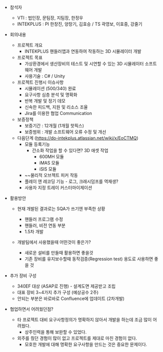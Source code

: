 - 참석자
	- VTI : 법인장, 문팀장, 지팀장, 한정우
	- INTEKPLUS : PI 한창진, 양창기, 김효승 / TS 곽영보, 이효중, 강줄기

- 회의내용
	- 프로젝트 개요
		- INTEKPLUS 핸들러앱과 연동하여 작동하는 3D 시뮬레이터 개발
	- 프로젝트 목표
		- 가상환경에서 생산장비의 테스트 및 시연할 수 있는 3D 시뮬레이터 소프트웨어 개발
		- 사용기술 : C# / Unity
	- 프로젝트 진행시 이슈사항
		- 시뮬레이션 (500/340) 완료
		- 요구사항 심층 분석 및 명확화
		- 반복 개발 및 정기 데모
		- 신속한 피드백, 지원 및 리소스 조율
		- Jira를 이용한 협업 Communication
	- 보증정책
		- 보증기간 : 12개월 (1개월 핫픽스)
		- 보증범위 : 개발 소프트웨어 오류 수정 및 개선
	- 다음단계 (https://do-intekplus.atlassian.net/wiki/x/EoCTMQ)
		- 모듈 등록기능
			- 간소화 작업을 할 수 있다면? 3D 애셋 작업
				- 600MH 모듈
				- iMAS 모듈
				- iSIS 모듈
		- ~~물리적 오브젝트 피커 작동
		- 플레이 앤 레코딩 기능 - 로그, 크래시덤프를 역재생?
		- 사용자 지정 트레이 커스터마이제이션

- 활용방안
	- 현재 개발된 결과로는 SQA가 쓰기엔 부족한 상황
		- 핸들러 프로그램 수정
		- 핸들러, 비전 연동 부분
		- 1.5차 개발

	- 개발팀에서 사용했을때 어떤것이 좋은가?
		- 새로운 설비를 만들때 활용하면 좋을것
		- 기존 장비를 유지보수할때 동작검증(Regression test) 용도로 사용하면 좋을 것

- 추가 장비 구성
	- 340EF 대상 (ASAP로 진행) - 설계도면 제공받고 조립
	- 대표 장비 3~4가지 추가 구성 (예상공수 2주)
	- 안되는 부분은 바로바로 Confluence에 업데이트 (2차개발)

- 협업하면서 어려웠던점?
	- 타 프로젝트 대비 요구사항정의가 명확하지 않아서 개발을 하는데 조금 많이 어려웠다.
		- 상주인력을 통해 보완할 수 있었다.
	- 외주를 줬던 경험이 많이 없고 프로젝트를 제대로 마친 경험이 없다.
		- 모호한 개발에 대해 명확한 요구사항을 만드는 것은 중요한 문제이다.
